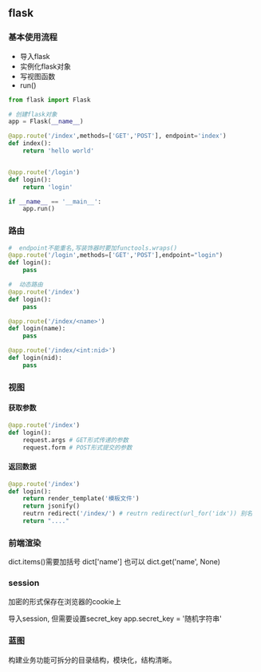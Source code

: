 ## flask

### 基本使用流程

* 导入flask
* 实例化flask对象
* 写视图函数
* run()

```py
from flask import Flask

# 创建flask对象
app = Flask(__name__)

@app.route('/index',methods=['GET','POST'], endpoint='index')
def index():
    return 'hello world'


@app.route('/login')
def login():
    return 'login'

if __name__ == '__main__':
    app.run()
```


### 路由

```python
#  endpoint不能重名,写装饰器时要加functools.wraps()
@app.route('/login',methods=['GET','POST'],endpoint="login")
def login():
    pass

#  动态路由
@app.route('/index')
def login():
    pass

@app.route('/index/<name>')
def login(name):
    pass

@app.route('/index/<int:nid>')
def login(nid):
    pass
```

### 视图

#### 获取参数

```python
@app.route('/index')
def login():
    request.args # GET形式传递的参数
    request.form # POST形式提交的参数
```

#### 返回数据

```python
@app.route('/index')
def login():
    return render_template('模板文件')
    return jsonify()
    reutrn redirect('/index/') # reutrn redirect(url_for('idx')) 别名
    return "...."
```

### 前端渲染

dict.items()需要加括号
dict['name'] 也可以
dict.get('name', None)


### session
加密的形式保存在浏览器的cookie上

导入session, 但需要设置secret_key
app.secret_key = '随机字符串'

### 蓝图

构建业务功能可拆分的目录结构，模块化，结构清晰。

